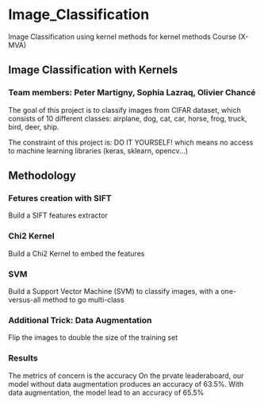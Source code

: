 # Image_Classification
Image Classification using kernel methods for kernel methods Course (X-MVA)


## Image Classification with Kernels
### Team members: Peter Martigny, Sophia Lazraq, Olivier Chancé
The goal of this project is to classify images from CIFAR dataset, which consists of 10 different classes: airplane, dog, cat, car, horse, frog, truck, bird, deer, ship.

The constraint of this project is: DO IT YOURSELF! which means no access to machine learning libraries (keras, sklearn, opencv...)

## Methodology
### Fetures creation with SIFT
Build a SIFT features extractor

### Chi2 Kernel
Build a Chi2 Kernel to embed the features

### SVM
Build a Support Vector Machine (SVM) to classify images, with a one-versus-all method to go multi-class

### Additional Trick: Data Augmentation
Flip the images to double the size of the training set

### Results
The metrics of concern is the accuracy On the prvate leaderaboard, our model without data augmentation produces an accuracy of 63.5%. With data augmentation, the model lead to an accuracy of 65.5%
